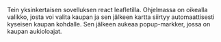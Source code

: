 Tein yksinkertaisen sovelluksen react leafletilla. Ohjelmassa on oikealla valikko, josta voi valita kaupan ja sen jälkeen kartta siirtyy automaattisesti kyseisen kaupan kohdalle. Sen jälkeen aukeaa popup-markker, jossa on kaupan aukioloajat.
